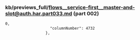 ### kb/previews_full/flows__service-first__master-and-slot@auth.har.part033.md (part 002)

```md
0,
                    "columnNumber": 4732
                  },
    
```

```
